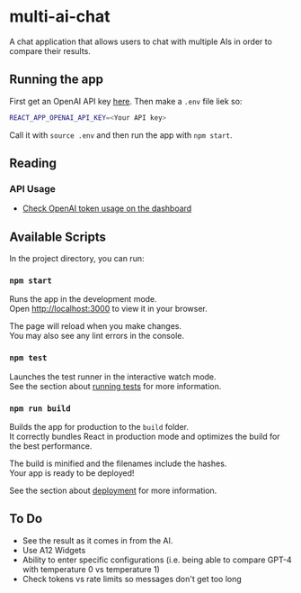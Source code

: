 # multi-ai-chat

A chat application that allows users to chat with multiple AIs in order to compare their results.

## Running the app

First get an OpenAI API key [here](https://platform.openai.com/account/api-keys). Then make a `.env` file liek so:

```bash
REACT_APP_OPENAI_API_KEY=<Your API key>
```

Call it with `source .env` and then run the app with `npm start`.

## Reading 

### API Usage

* [Check OpenAI token usage on the dashboard](https://platform.openai.com/account/usage)

## Available Scripts

In the project directory, you can run:

### `npm start`

Runs the app in the development mode.\
Open [http://localhost:3000](http://localhost:3000) to view it in your browser.

The page will reload when you make changes.\
You may also see any lint errors in the console.

### `npm test`

Launches the test runner in the interactive watch mode.\
See the section about [running tests](https://facebook.github.io/create-react-app/docs/running-tests) for more information.

### `npm run build`

Builds the app for production to the `build` folder.\
It correctly bundles React in production mode and optimizes the build for the best performance.

The build is minified and the filenames include the hashes.\
Your app is ready to be deployed!

See the section about [deployment](https://facebook.github.io/create-react-app/docs/deployment) for more information.

## To Do

* See the result as it comes in from the AI.
* Use A12 Widgets
* Ability to enter specific configurations (i.e. being able to compare GPT-4 with temperature 0 vs temperature 1)
* Check tokens vs rate limits so messages don't get too long
